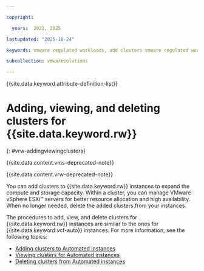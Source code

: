 ```yaml
---

copyright:

  years:  2021, 2025

lastupdated: "2025-10-24"

keywords: vmware regulated workloads, add clusters vmware regulated workloads, view clusters vmware regulated workloads, delete clusters vmware regulated workloads

subcollection: vmwaresolutions

---
```


{{site.data.keyword.attribute-definition-list}}

# Adding, viewing, and deleting clusters for {{site.data.keyword.rw}}
{: #vrw-addingviewingclusters}

{{site.data.content.vms-deprecated-note}}

{{site.data.content.vrw-deprecated-note}}

You can add clusters to {{site.data.keyword.rw}} instances to expand the compute and storage capacity. Within a cluster, you can manage VMware vSphere ESXi™ servers for better resource allocation and high availability. When no longer needed, delete the added clusters from your instances.

The procedures to add, view, and delete clusters for {{site.data.keyword.rw}} instances are similar to the ones for {{site.data.keyword.vcf-auto}} instances. For more information, see the following topics:
* [Adding clusters to Automated instances](/docs/vmwaresolutions?topic=vmwaresolutions-vc_addingclusters)
* [Viewing clusters for Automated instances](/docs/vmwaresolutions?topic=vmwaresolutions-vc_viewingclusters)
* [Deleting clusters from Automated instances](/docs/vmwaresolutions?topic=vmwaresolutions-vc_deletingclusters)

